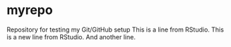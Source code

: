 # myrepo
Repository for testing my Git/GitHub setup
This is a line from RStudio.
This is a new line from RStudio.
And another line.